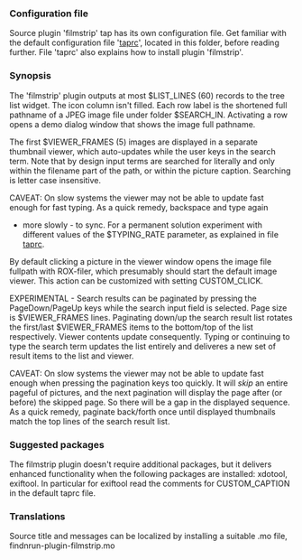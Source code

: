 
### Configuration file

Source plugin 'filmstrip' tap has its own configuration file.
Get familiar with the default configuration file '[taprc](taprc)',
located in this folder, before reading further.
File 'taprc' also explains how to install plugin 'filmstrip'.

### Synopsis

The 'filmstrip' plugin outputs at most $LIST\_LINES (60) records to
the tree list widget. The icon column isn't filled. Each row label is the
shortened full pathname of a JPEG image file under folder $SEARCH\_IN.
Activating a row opens a demo dialog window that shows the image full
pathname.

The first $VIEWER\_FRAMES (5) images are displayed in a separate thumbnail
viewer, which auto-updates while the user keys in the search term.  Note
that by design input terms are searched for literally and only within
the filename part of the path, or within the picture caption.
Searching is letter case insensitive.

CAVEAT: On slow systems the viewer may not be able to update fast
enough for fast typing. As a quick remedy, backspace and type again
- more slowly - to sync. For a permanent solution experiment with
different values of the $TYPING\_RATE parameter, as explained in file
[taprc](taprc).

By default clicking a picture in the viewer window opens the image file
fullpath with ROX-filer, which presumably should start the default image
viewer. This action can be customized with setting CUSTOM\_CLICK.

EXPERIMENTAL - Search results can be paginated by pressing the
PageDown/PageUp keys while the search input field is selected. Page
size is $VIEWER\_FRAMES lines. Paginating down/up the search result
list rotates the first/last $VIEWER\_FRAMES items to the bottom/top
of the list respectively. Viewer contents update consequently. Typing
or continuing to type the search term updates the list entirely and
deliveres a new set of result items to the list and viewer.

CAVEAT: On slow systems the viewer may not be able to update fast
enough when pressing the pagination keys too quickly. It will *skip*
an entire pageful of pictures, and the next pagination will display the
page after (or before) the skipped page. So there will be a gap in the
displayed sequence. As a quick remedy, paginate back/forth once until
displayed thumbnails match the top lines of the search result list.

### Suggested packages

The filmstrip plugin doesn't require additional packages, but it
delivers enhanced functionality when the following packages are
installed: xdotool, exiftool. In particular for exiftool read the
comments for CUSTOM\_CAPTION in the default taprc file.

### Translations

Source title and messages can be localized by installing a suitable
.mo file, findnrun-plugin-filmstrip.mo

